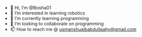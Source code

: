 - 👋 Hi, I’m @Bosha01
- 👀 I’m interested in learning robotics
- 🌱 I’m currently learning programming 
- 💞️ I’m looking to collaborate on programming
- 📫 How to reach me @ usmanshuaibabdullaahy@gmail.com

<!---
Bosha01/Bosha01 is a ✨ special ✨ repository because its `README.md` (this file) appears on your GitHub profile.
You can click the Preview link to take a look at your changes.
--->
